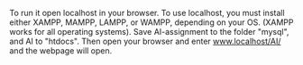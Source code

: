 To run it open localhost in your browser. To use localhost, you must install either XAMPP, MAMPP, LAMPP, or WAMPP, depending on your OS. (XAMPP works for all operating systems). Save AI-assignment to the folder "mysql", and AI to "htdocs". Then open your browser and enter www.localhost/AI/ and the webpage will open.
